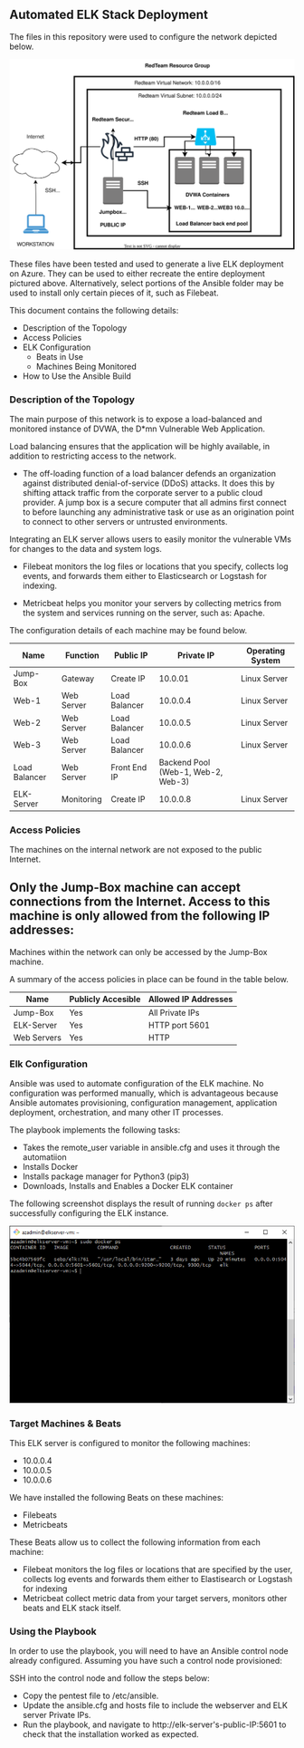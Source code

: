 ## Automated ELK Stack Deployment

The files in this repository were used to configure the network depicted below.

![Cloud-Diagram](/diagrams/Cloud-Diagram.svg)

These files have been tested and used to generate a live ELK deployment on Azure. They can be used to either recreate the entire deployment pictured above. Alternatively, select portions of the Ansible folder may be used to install only certain pieces of it, such as Filebeat.


This document contains the following details:
- Description of the Topology
- Access Policies
- ELK Configuration
  - Beats in Use
  - Machines Being Monitored
- How to Use the Ansible Build


### Description of the Topology

The main purpose of this network is to expose a load-balanced and monitored instance of DVWA, the D*mn Vulnerable Web Application.

Load balancing ensures that the application will be highly available, in addition to restricting access to the network.
- The off-loading function of a load balancer defends an organization against distributed denial-of-service (DDoS) attacks. It does this by shifting attack traffic from the corporate server to a public cloud provider. A jump box is a secure computer that all admins first connect to before launching any administrative task or use as an origination point to connect to other servers or untrusted environments.

Integrating an ELK server allows users to easily monitor the vulnerable VMs for changes to the data and system logs.
- Filebeat monitors the log files or locations that you specify, collects log events, and forwards them either to Elasticsearch or Logstash for indexing.

- Metricbeat helps you monitor your servers by collecting metrics from the system and services running on the server, such as: Apache.

The configuration details of each machine may be found below.

| Name          | Function   | Public IP     | Private IP                         | Operating System |
|---------------|------------|---------------|------------------------------------|------------------|
| Jump-Box      | Gateway    | Create IP     | 10.0.01                            | Linux Server     |
| Web-1         | Web Server | Load Balancer | 10.0.0.4                           | Linux Server     |
| Web-2         | Web Server | Load Balancer | 10.0.0.5                           | Linux Server     |
| Web-3         | Web Server | Load Balancer | 10.0.0.6                           | Linux Server     |
| Load Balancer | Web Server | Front End IP  | Backend Pool (Web-1, Web-2, Web-3) |                  |
| ELK-Server    | Monitoring | Create IP     | 10.0.0.8                           | Linux Server     |

### Access Policies

The machines on the internal network are not exposed to the public Internet. 

Only the Jump-Box machine can accept connections from the Internet. Access to this machine is only allowed from the following IP addresses:
- 

Machines within the network can only be accessed by the Jump-Box machine.

A summary of the access policies in place can be found in the table below.

| Name        | Publicly Accesible | Allowed IP Addresses |
|-------------|--------------------|----------------------|
| Jump-Box    | Yes                | All Private IPs      |
| ELK-Server  | Yes                | HTTP port 5601       |
| Web Servers | Yes                | HTTP                 |

### Elk Configuration

Ansible was used to automate configuration of the ELK machine. No configuration was performed manually, which is advantageous because Ansible automates provisioning, configuration management, application deployment, orchestration, and many other IT processes.

The playbook implements the following tasks:
- Takes the remote_user variable in ansible.cfg and uses it through the automatiion
- Installs Docker
- Installs package manager for Python3 (pip3)
- Downloads, Installs and Enables a Docker ELK container

The following screenshot displays the result of running `docker ps` after successfully configuring the ELK instance.

![Output](/Ansible/images/docker_ps_output.PNG)

### Target Machines & Beats
This ELK server is configured to monitor the following machines:
- 10.0.0.4
- 10.0.0.5
- 10.0.0.6

We have installed the following Beats on these machines:
- Filebeats
- Metricbeats

These Beats allow us to collect the following information from each machine:
- Filebeat monitors the log files or locations that are specified by the user, collects log events and forwards them either to Elastisearch or Logstash for indexing
- Metricbeat collect metric data from your target servers, monitors other beats and ELK stack itself.

### Using the Playbook
In order to use the playbook, you will need to have an Ansible control node already configured. Assuming you have such a control node provisioned: 

SSH into the control node and follow the steps below:
- Copy the pentest file to /etc/ansible.
- Update the ansible.cfg and hosts file to include the webserver and ELK server Private IPs. 
- Run the playbook, and navigate to http://elk-server's-public-IP:5601 to check that the installation worked as expected.
